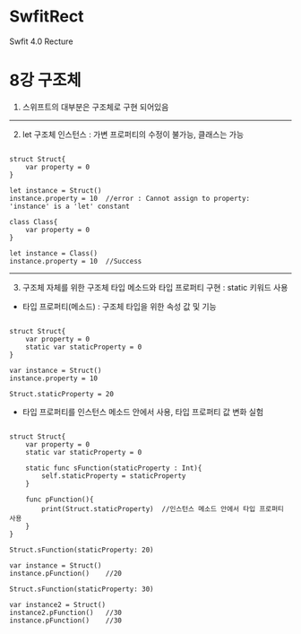 # SwfitRect
Swfit 4.0 Recture

8강 구조체
===========
1. 스위프트의 대부분은 구조체로 구현 되어있음
* * *
2. let 구조체 인스턴스 : 가변 프로퍼티의 수정이 불가능, 클래스는 가능
<pre><code>
struct Struct{
    var property = 0
}

let instance = Struct()
instance.property = 10  //error : Cannot assign to property: 'instance' is a 'let' constant

class Class{
    var property = 0
}

let instance = Class()
instance.property = 10  //Success
</pre></code>
* * *
3. 구조체 자체를 위한 구조체 타입 메소드와 타입 프로퍼티 구현 : static 키워드 사용
* 타입 프로퍼티(메소드) : 구조체 타입을 위한 속성 값 및 기능
<pre><code>
struct Struct{
    var property = 0
    static var staticProperty = 0
}

var instance = Struct()
instance.property = 10

Struct.staticProperty = 20
</pre></code>

* 타입 프로퍼티를 인스턴스 메소드 안에서 사용, 타입 프로퍼티 값 변화 실험
<pre><code>
struct Struct{
    var property = 0
    static var staticProperty = 0
    
    static func sFunction(staticProperty : Int){
        self.staticProperty = staticProperty
    }

    func pFunction(){
        print(Struct.staticProperty)  //인스턴스 메소드 안에서 타입 프로퍼티 사용
    }
}

Struct.sFunction(staticProperty: 20)

var instance = Struct()
instance.pFunction()    //20

Struct.sFunction(staticProperty: 30)

var instance2 = Struct()
instance2.pFunction()   //30
instance.pFunction()    //30

</pre></code>
